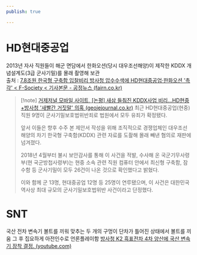 ```yaml
---
publish: true

---
```

# HD현대중공업
2013년 자사 직원들이 해군 면담에서 한화오션(당시 대우조선해양)이 제작한 KDDX 개념설계도(3급 군사기밀)를 몰래 촬영해 보관  
출처 : [7.8조원 한국형 구축함 입찰비리 방사청 압수수색에 HD현대중공업·한화오션 '촉각' < F-Society < 기사본문 - 공정뉴스 (fairn.co.kr)](https://www.fairn.co.kr/news/articleView.html?idxno=68312)


>[!note] [거제저널 모바일 사이트, [논평] 새삼 들춰진 KDDX사업 비리...HD현중+방사청 '새빨간 거짓말' 의혹 (geojejournal.co.kr)](http://m.geojejournal.co.kr/news/articleView.html?idxno=83106)
>최근 HD현대중공업(현중) 직원 9명이 군사기밀보호법위반죄로 법원에서 모두 유죄가 확정됐다.
>
>앞서 이들은 향후 수주 본 제안서 작성을 위해 조직적으로 경쟁업체인 대우조선해양의 차기 한국형 구축함(KDDX) 관련 자료를 도촬해 몰래 빼낸 혐의로 재판에 넘겨졌다.
>
>2018년 4월부터 불시 보안감사를 통해 이 사건을 적발, 수사해 온 국군기무사령부(현 국군방첩사령부)는 현중 소속 관련 직원 컴퓨터 안에서 최신형 구축함, 잠수함 등 군사기밀이 모두 26건이 나온 것으로 확인했다고 밝혔다.
>
>이와 함께 군 13명, 현대중공업 12명 등 25명이 연루됐으며, 이 사건은 대한민국 역사상 최대 규모의 군사기밀보호법위반 사건이라고 단정했다.

# SNT
국산 전차 변속기
볼트를 끼워 맞추는 두 개의 구멍이 단차가 틀어진 상태에서 볼트를 끼움
그 후 집요하게 아전인수로 언론플레이함
[방사청 K2 흑표전차 4차 양산에 국산 변속기 장착 결정. (youtube.com)](https://www.youtube.com/watch?v=Zl2Zd2reeOw)